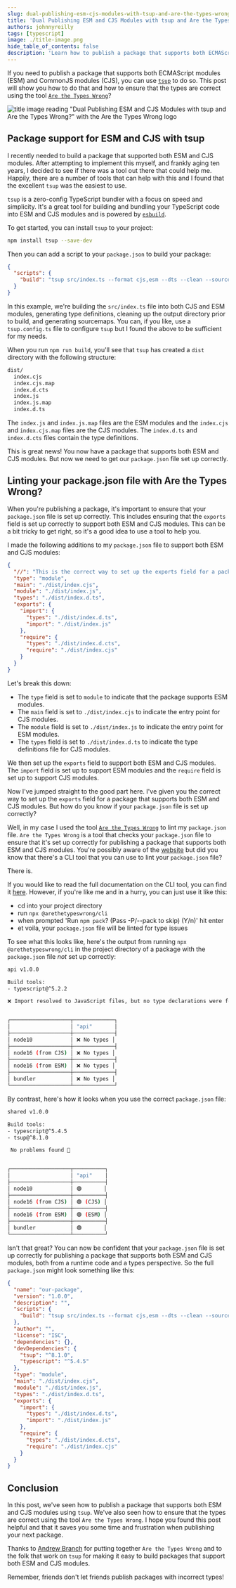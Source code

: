 ```yaml
---
slug: dual-publishing-esm-cjs-modules-with-tsup-and-are-the-types-wrong
title: 'Dual Publishing ESM and CJS Modules with tsup and Are the Types Wrong?'
authors: johnnyreilly
tags: [typescript]
image: ./title-image.png
hide_table_of_contents: false
description: 'Learn how to publish a package that supports both ECMAScript modules (ESM) and CommonJS modules (CJS) using tsup and Are the Types Wrong?'
---
```


If you need to publish a package that supports both ECMAScript modules (ESM) and CommonJS modules (CJS), you can use [`tsup`](https://github.com/egoist/tsup) to do so. This post will show you how to do that and how to ensure that the types are correct using the tool [`Are the Types Wrong`](https://github.com/arethetypeswrong/arethetypeswrong.github.io)?

![title image reading "Dual Publishing ESM and CJS Modules with tsup and Are the Types Wrong?" with the Are the Types Wrong logo](title-image.png)

<!--truncate-->

## Package support for ESM and CJS with tsup

I recently needed to build a package that supported both ESM and CJS modules. After attempting to implement this myself, and frankly aging ten years, I decided to see if there was a tool out there that could help me. Happily, there are a number of tools that can help with this and I found that the excellent `tsup` was the easiest to use.

`tsup` is a zero-config TypeScript bundler with a focus on speed and simplicity. It's a great tool for building and bundling your TypeScript code into ESM and CJS modules and is powered by [`esbuild`](https://github.com/evanw/esbuild).

To get started, you can install `tsup` to your project:

```bash
npm install tsup --save-dev
```

Then you can add a script to your `package.json` to build your package:

```json
{
  "scripts": {
    "build": "tsup src/index.ts --format cjs,esm --dts --clean --sourcemap"
  }
}
```

In this example, we're building the `src/index.ts` file into both CJS and ESM modules, generating type definitions, cleaning up the output directory prior to build, and generating sourcemaps. You can, if you like, use a `tsup.config.ts` file to configure `tsup` but I found the above to be sufficient for my needs.

When you run `npm run build`, you'll see that `tsup` has created a `dist` directory with the following structure:

```bash
dist/
  index.cjs
  index.cjs.map
  index.d.cts
  index.js
  index.js.map
  index.d.ts
```

The `index.js` and `index.js.map` files are the ESM modules and the `index.cjs` and `index.cjs.map` files are the CJS modules. The `index.d.ts` and `index.d.cts` files contain the type definitions.

This is great news! You now have a package that supports both ESM and CJS modules. But now we need to get our `package.json` file set up correctly.

## Linting your package.json file with Are the Types Wrong?

When you're publishing a package, it's important to ensure that your `package.json` file is set up correctly. This includes ensuring that the `exports` field is set up correctly to support both ESM and CJS modules. This can be a bit tricky to get right, so it's a good idea to use a tool to help you.

I made the following additions to my `package.json` file to support both ESM and CJS modules:

```json
{
  "//": "This is the correct way to set up the exports field for a package that supports both ESM and CJS modules.",
  "type": "module",
  "main": "./dist/index.cjs",
  "module": "./dist/index.js",
  "types": "./dist/index.d.ts",
  "exports": {
    "import": {
      "types": "./dist/index.d.ts",
      "import": "./dist/index.js"
    },
    "require": {
      "types": "./dist/index.d.cts",
      "require": "./dist/index.cjs"
    }
  }
}
```

Let's break this down:

- The `type` field is set to `module` to indicate that the package supports ESM modules.
- The `main` field is set to `./dist/index.cjs` to indicate the entry point for CJS modules.
- The `module` field is set to `./dist/index.js` to indicate the entry point for ESM modules.
- The `types` field is set to `./dist/index.d.ts` to indicate the type definitions file for CJS modules.

We then set up the `exports` field to support both ESM and CJS modules. The `import` field is set up to support ESM modules and the `require` field is set up to support CJS modules.

Now I've jumped straight to the good part here. I've given you the correct way to set up the `exports` field for a package that supports both ESM and CJS modules. But how do you know if your `package.json` file is set up correctly?

Well, in my case I used the tool [`Are the Types Wrong`](https://arethetypeswrong.github.io/) to lint my `package.json` file. `Are the Types Wrong` is a tool that checks your `package.json` file to ensure that it's set up correctly for publishing a package that supports both ESM and CJS modules. You're possibly aware of the [website](https://arethetypeswrong.github.io/) but did you know that there's a CLI tool that you can use to lint your `package.json` file?

There is.

If you would like to read the full documentation on the CLI tool, you can find it [here](https://github.com/arethetypeswrong/arethetypeswrong.github.io/blob/main/packages/cli/README.md). However, if you're like me and in a hurry, you can just use it like this:

- cd into your project directory
- run `npx @arethetypeswrong/cli`
- when prompted 'Run `npm pack`? (Pass -P/--pack to skip) (Y/n)' hit enter
- et voila, your `package.json` file will be linted for type issues

To see what this looks like, here's the output from running `npx @arethetypeswrong/cli` in the project directory of a package with the `package.json` file _not_ set up correctly:

```bash
api v1.0.0

Build tools:
- typescript@^5.2.2

❌ Import resolved to JavaScript files, but no type declarations were found. https://github.com/arethetypeswrong/arethetypeswrong.github.io/blob/main/docs/problems/UntypedResolution.md


┌───────────────────┬─────────────┐
│                   │ "api"       │
├───────────────────┼─────────────┤
│ node10            │ ❌ No types │
├───────────────────┼─────────────┤
│ node16 (from CJS) │ ❌ No types │
├───────────────────┼─────────────┤
│ node16 (from ESM) │ ❌ No types │
├───────────────────┼─────────────┤
│ bundler           │ ❌ No types │
└───────────────────┴─────────────┘
```

By contrast, here's how it looks when you use the correct `package.json` file:

```bash
shared v1.0.0

Build tools:
- typescript@^5.4.5
- tsup@^8.1.0

 No problems found 🌟


┌───────────────────┬──────────┐
│                   │ "api"    │
├───────────────────┼──────────┤
│ node10            │ 🟢       │
├───────────────────┼──────────┤
│ node16 (from CJS) │ 🟢 (CJS) │
├───────────────────┼──────────┤
│ node16 (from ESM) │ 🟢 (ESM) │
├───────────────────┼──────────┤
│ bundler           │ 🟢       │
└───────────────────┴──────────┘
```

Isn't that great? You can now be confident that your `package.json` file is set up correctly for publishing a package that supports both ESM and CJS modules, both from a runtime code and a types perspective. So the full `package.json` might look something like this:

```json
{
  "name": "our-package",
  "version": "1.0.0",
  "description": "",
  "scripts": {
    "build": "tsup src/index.ts --format cjs,esm --dts --clean --sourcemap"
  },
  "author": "",
  "license": "ISC",
  "dependencies": {},
  "devDependencies": {
    "tsup": "^8.1.0",
    "typescript": "^5.4.5"
  },
  "type": "module",
  "main": "./dist/index.cjs",
  "module": "./dist/index.js",
  "types": "./dist/index.d.ts",
  "exports": {
    "import": {
      "types": "./dist/index.d.ts",
      "import": "./dist/index.js"
    },
    "require": {
      "types": "./dist/index.d.cts",
      "require": "./dist/index.cjs"
    }
  }
}
```

## Conclusion

In this post, we've seen how to publish a package that supports both ESM and CJS modules using `tsup`. We've also seen how to ensure that the types are correct using the tool `Are the Types Wrong`. I hope you found this post helpful and that it saves you some time and frustration when publishing your next package.

Thanks to [Andrew Branch](https://github.com/andrewbranch) for putting together `Are the Types Wrong` and to the folk that work on `tsup` for making it easy to build packages that support both ESM and CJS modules.

Remember, friends don't let friends publish packages with incorrect types!
